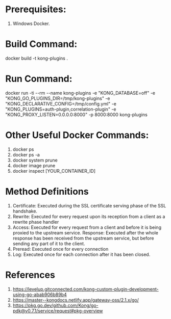 # Prerequisites:

1. Windows Docker.

# Build Command:

docker build -t kong-plugins .

# Run Command:

docker run -ti --rm --name kong-plugins -e "KONG_DATABASE=off" -e "KONG_GO_PLUGINS_DIR=/tmp/kong-plugins" -e "KONG_DECLARATIVE_CONFIG=/tmp/config.yml" -e "KONG_PLUGINS=auth-plugin,correlation-plugin" -e "KONG_PROXY_LISTEN=0.0.0.0:8000" -p 8000:8000 kong-plugins

# Other Useful Docker Commands:

1. docker ps
2. docker ps -a
3. docker system prune
4. docker image prune
5. docker inspect [YOUR_CONTAINER_ID]

# Method Definitions

1. Certificate: Executed during the SSL certificate serving phase of the SSL handshake.
2. Rewrite: Executed for every request upon its reception from a client as a rewrite phase handler
3. Access: Executed for every request from a client and before it is being proxied to the upstream service.
   Response: Executed after the whole response has been received from the upstream service, but before sending any part of it to the client.
4. Preread: Executed once for every connection
5. Log: Executed once for each connection after it has been closed.

# References

1. https://levelup.gitconnected.com/kong-custom-plugin-development-using-go-abab906b89b4
2. https://master--kongdocs.netlify.app/gateway-oss/2.1.x/go/
3. https://pkg.go.dev/github.com/Kong/go-pdk@v0.7.1/service/request#pkg-overview
